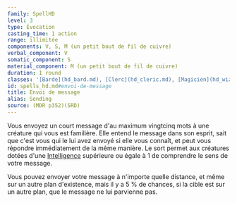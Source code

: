 ```yaml
---
family: SpellHD
level: 3
type: Évocation
casting_time: 1 action
range: illimitée
components: V, S, M (un petit bout de fil de cuivre)
verbal_component: V
somatic_component: S
material_component: M (un petit bout de fil de cuivre)
duration: 1 round
classes: '[Barde](hd_bard.md), [Clerc](hd_cleric.md), [Magicien](hd_wizard.md), [Ombrelame](hd_rogue_ombrelame.md)'
id: spells_hd.md#envoi-de-message
title: Envoi de message
alias: Sending
source: (MDR p352)(SRD)
---
```


Vous envoyez un court message d'au maximum vingtcinq mots à une créature qui vous est familière. Elle entend le message dans son esprit, sait que c'est vous qui le lui avez envoyé si elle vous connaît, et peut vous répondre immédiatement de la même manière. Le sort permet aux créatures dotées d'une [Intelligence](hd_abilities_intelligence.md) supérieure ou égale à 1 de comprendre le sens de votre message.

Vous pouvez envoyer votre message à n'importe quelle distance, et même sur un autre plan d'existence, mais il y a 5 % de chances, si la cible est sur un autre plan, que le message ne lui parvienne pas.

